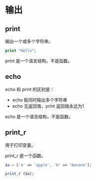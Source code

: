 # 输出

## print

输出一个或多个字符串。

```php
print "Hello";
```

print 是一个语言结构，不是函数。

## echo

echo 和 print 的区别是：

- echo 能同时输出多个字符串
- echo 无返回值，print 返回值永远为1

echo 是一个语言结构，不是函数。

## print_r

用于打印变量。

print_r 是一个函数。

```php
$a = ['a' => 'apple', 'b' => 'banana'];

print_r ($a);
```